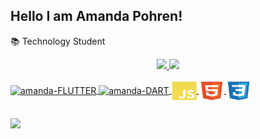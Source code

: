 ## Hello I am Amanda Pohren!

📚 Technology Student

<div align="center">
  <a href="https://github.com/amandapohren">
  <img height="180em" src="https://github-readme-stats.vercel.app/api?username=amandapohren&show_icons=true&theme=dracula&include_all_commits=true&count_private=true"/>
  <img height="180em" src="https://github-readme-stats.vercel.app/api/top-langs/?username=amandapohren&layout=compact&langs_count=7&theme=dracula"/>
</div>
  
  <div style="display: inline_block"><br>
    <img align="center" alt="amanda-FLUTTER" height="30" width="40" src="https://cdn.jsdelivr.net/gh/devicons/devicon/icons/flutter/flutter-original.svg">
    <img align="center" alt="amanda-DART" height="30" width="40"  src="https://cdn.jsdelivr.net/gh/devicons/devicon/icons/dart/dart-original-wordmark.svg">
    <img align="center" alt="amanda-Js" height="30" width="40" src="https://raw.githubusercontent.com/devicons/devicon/master/icons/javascript/javascript-plain.svg">
    <img align="center" alt="amanda-HTML" height="30" width="40" src="https://raw.githubusercontent.com/devicons/devicon/master/icons/html5/html5-original.svg">
    <img align="center" alt="amanda-CSS" height="30" width="40" src="https://raw.githubusercontent.com/devicons/devicon/master/icons/css3/css3-original.svg">
    
</div>
  
  ##
  
  <div>
   <a href="https://www.linkedin.com/in/amandapohren" target="_blank"><img src="https://img.shields.io/badge/-LinkedIn-%230077B5?style=for-the-badge&logo=linkedin&logoColor=white" target="_blank"></a>
    </div>
    
     
    
    
